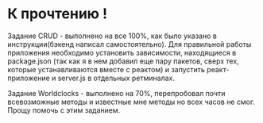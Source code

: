 # К прочтению !  
Задание CRUD - выполнено на все 100%, как было указано в инструкции(бэкенд написал самостоятельно). Для правильной работы приложения необходимо установить зависимости, находящиеся в package.json (так как я в нем добавил еще пару пакетов, сверх тех, которые устанавливаются вместе с реактом) и запустить реакт-приложение и server.js в отдельных ретминалах.  
  
        
 Задание Worldclocks - выполнено на 70%, перепробовал почти всевозможные методы и известные мне методы но всех часов не смог.  
 Прощу помочь с этим заданием.

